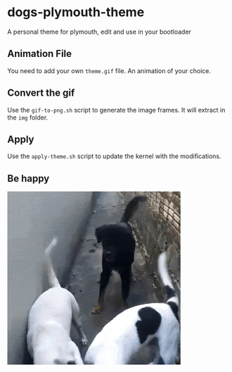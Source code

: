 # dogs-plymouth-theme
A personal theme for plymouth, edit and use in your bootloader

## Animation File
You need to add your own `theme.gif` file. An animation of your choice.

## Convert the gif
Use the `gif-to-png.sh` script to generate the image frames. It will extract in the `img` folder.

## Apply
Use the `apply-theme.sh` script to update the kernel with the modifications.

## Be happy
![3 dogs](theme.gif)
